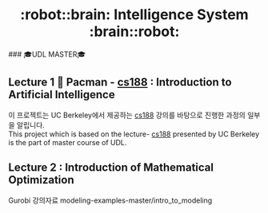 
<h1 align="center">
:robot::brain: Intelligence System  :brain::robot:
</h1>
### 🎓UDL MASTER🎓

## Lecture 1 :space_invader: Pacman - [cs188](https://inst.eecs.berkeley.edu/~cs188/sp21) : Introduction to Artificial Intelligence

이 프로젝트는 UC Berkeley에서 제공하는 [cs188](https://inst.eecs.berkeley.edu/~cs188/sp21) 강의를 바탕으로 진행한 <UDL Master>과정의 일부을 알립니다.</br>
This project which is based on the lecture- [cs188](https://inst.eecs.berkeley.edu/~cs188/sp21) presented by UC Berkeley is the part of master course of UDL.

## Lecture 2 : Introduction of Mathematical Optimization

Gurobi
강의자료 modeling-examples-master/intro_to_modeling
